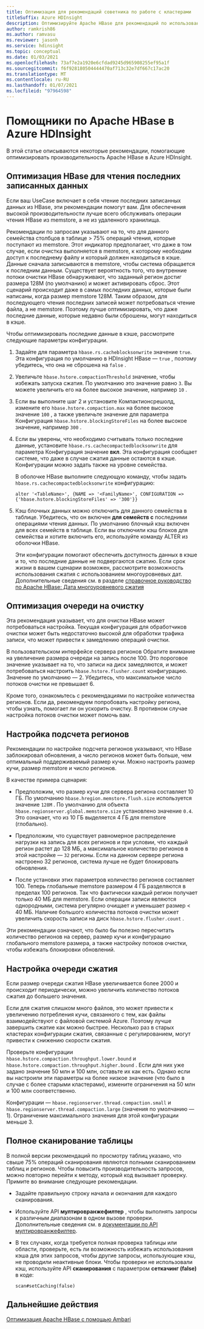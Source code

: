 ```yaml
---
title: Оптимизация для рекомендаций советника по работе с кластерами
titleSuffix: Azure HDInsight
description: Оптимизируйте Apache HBase для рекомендаций по использованию советника по работе с кластерами в Azure HDInsight.
author: ramkrish86
ms.author: ramvasu
ms.reviewer: jasonh
ms.service: hdinsight
ms.topic: conceptual
ms.date: 01/03/2021
ms.openlocfilehash: 73af7e2a1920e6cfdad9245d965908255ef95a1f
ms.sourcegitcommit: f6f928180504444470af713c32e7df667c17ac20
ms.translationtype: MT
ms.contentlocale: ru-RU
ms.lasthandoff: 01/07/2021
ms.locfileid: "97964598"
---
```

# <a name="apache-hbase-advisories-in-azure-hdinsight"></a>Помощники по Apache HBase в Azure HDInsight

В этой статье описываются некоторые рекомендации, помогающие оптимизировать производительность Apache HBase в Azure HDInsight. 

## <a name="optimize-hbase-to-read-most-recently-written-data"></a>Оптимизация HBase для чтения последних записанных данных

Если ваш UseCase включает в себя чтение последних записанных данных из HBase, эти рекомендации помогут вам. Для обеспечения высокой производительности лучше всего обслуживать операции чтения HBase из memstore, а не из удаленного хранилища.

Рекомендации по запросам указывают на то, что для данного семейства столбцов в таблице > 75% операций чтения, которые поступают из memstore. Этот индикатор предполагает, что даже в том случае, если очистка выполняется в memstore, к которому необходим доступ к последнему файлу и который должен находиться в кэше. Данные сначала записываются в memstore, чтобы система обращается к последним данным. Существует вероятность того, что внутренние потоки очистки HBase обнаруживают, что заданный регион достиг размера 128M (по умолчанию) и может активировать сброс. Этот сценарий происходит даже в самых последних данных, которые были написаны, когда размер memstore 128M. Таким образом, для последующего чтения последних записей может потребоваться чтение файла, а не memstore. Поэтому лучше оптимизировать, что даже последние данные, которые недавно были сброшены, могут находиться в кэше.

Чтобы оптимизировать последние данные в кэше, рассмотрите следующие параметры конфигурации.

1. Задайте для параметра `hbase.rs.cacheblocksonwrite` значение `true`. Эта конфигурация по умолчанию в HDInsight HBase — `true` , поэтому убедитесь, что она не сброшена на `false` .

2. Увеличьте `hbase.hstore.compactionThreshold` значение, чтобы избежать запуска сжатия. По умолчанию это значение равно `3`. Вы можете увеличить его на более высокое значение, например `10` .

3. Если вы выполните шаг 2 и установите Компактионсрешолд, измените его `hbase.hstore.compaction.max` на более высокое значение `100` , а также увеличьте значение для параметра Конфигурация `hbase.hstore.blockingStoreFiles` на более высокое значение, например `300` .

4. Если вы уверены, что необходимо считывать только последние данные, установите `hbase.rs.cachecompactedblocksonwrite` для параметра Конфигурация значение **вкл**. Эта конфигурация сообщает системе, что даже в случае сжатия данные остаются в кэше. Конфигурации можно задать также на уровне семейства. 

   В оболочке HBase выполните следующую команду, чтобы задать `hbase.rs.cachecompactedblocksonwrite` конфигурацию:
   
   ```
   alter '<TableName>', {NAME => '<FamilyName>', CONFIGURATION => {'hbase.hstore.blockingStoreFiles' => '300'}}
   ```

5. Кэш блочных данных можно отключить для данного семейства в таблице. Убедитесь, что он включен **для семейств с** последними операциями чтения данных. По умолчанию блочный кэш включен для всех семейств в таблице. Если вы отключили кэш блоков для семейства и хотите включить его, используйте команду ALTER из оболочки HBase.

   Эти конфигурации помогают обеспечить доступность данных в кэше и то, что последние данные не подвергаются сжатию. Если срок жизни в вашем сценарии возможен, рассмотрите возможность использования сжатия с использованием многоуровневых дат. Дополнительные сведения см. в разделе [справочное руководство по Apache HBase: Дата многоуровневого сжатия](https://hbase.apache.org/book.html#ops.date.tiered)  

## <a name="optimize-the-flush-queue"></a>Оптимизация очереди на очистку

Эта рекомендация указывает, что для очистки HBase может потребоваться настройка. Текущая конфигурация для обработчиков очистки может быть недостаточно высокой для обработки трафика записи, что может привести к замедлению операций очистки.

В пользовательском интерфейсе сервера регионов Обратите внимание на увеличение размера очереди на запись после 100. Это пороговое значение указывает на то, что записи на диск замедляются, и может потребоваться настроить   `hbase.hstore.flusher.count` конфигурацию. Значение по умолчанию — 2. Убедитесь, что максимальное число потоков очистки не превышает 6.

Кроме того, ознакомьтесь с рекомендациями по настройке количества регионов. Если да, рекомендуем попробовать настройку региона, чтобы узнать, помогает ли он ускорить очистку. В противном случае настройка потоков очистки может помочь вам.

## <a name="region-count-tuning"></a>Настройка подсчета регионов

Рекомендации по настройке подсчета регионов указывают, что HBase заблокировал обновления, а число регионов может быть больше, чем оптимальный поддерживаемый размер кучи. Можно настроить размер кучи, размер memstore и число регионов.

В качестве примера сценария:

- Предположим, что размер кучи для сервера региона составляет 10 ГБ. По умолчанию `hbase.hregion.memstore.flush.size` используется значение `128M` . По умолчанию для объекта `hbase.regionserver.global.memstore.size` установлено значение `0.4`. Это означает, что из 10 ГБ выделяется 4 ГБ для memstore (глобально).

- Предположим, что существует равномерное распределение нагрузки на запись для всех регионов и при условии, что каждый регион растет до 128 МБ, а максимальное количество регионов в этой настройке — `32` регионы. Если на данном сервере региона настроено 32 регионов, система лучше не будет блокировать обновления.

- После установки этих параметров количество регионов составляет 100. Теперь глобальные memstore размером 4 ГБ разделяются в пределах 100 регионов. Так что фактически каждый регион получает только 40 МБ для memstore. Если операции записи являются однородными, система регулярно очищает и уменьшает размер < 40 МБ. Наличие большого количества потоков очистки может увеличить скорость записи на диск `hbase.hstore.flusher.count` .

Эти рекомендации означают, что было бы полезно пересчитать количество регионов на сервер, размер кучи и конфигурацию глобального memstore размера, а также настройку потоков очистки, чтобы избежать блокировки обновлений.

## <a name="compaction-queue-tuning"></a>Настройка очереди сжатия

Если размер очереди сжатия HBase увеличивается более 2000 и происходит периодически, можно увеличить количество потоков сжатия до большего значения.

Если для сжатия слишком много файлов, это может привести к увеличению потребления кучи, связанного с тем, как файлы взаимодействуют с файловой системой Azure. Поэтому лучше завершить сжатие как можно быстрее. Несколько раз в старых кластерах конфигурации сжатия, связанные с регулированием, могут привести к снижению скорости сжатия.

Проверьте конфигурации `hbase.hstore.compaction.throughput.lower.bound` и `hbase.hstore.compaction.throughput.higher.bound` . Если для них уже задано значение 50 млн и 100 млн, оставьте их как есть. Однако если вы настроили эти параметры на более низкое значение (что было в случае с более старыми кластерами), измените ограничения на 50 млн и 100 млн соответственно.

Конфигурации — `hbase.regionserver.thread.compaction.small` и `hbase.regionserver.thread.compaction.large` (значения по умолчанию — 1).
Ограничение максимального значения для этой конфигурации меньше 3.

## <a name="full-table-scan"></a>Полное сканирование таблицы

В полной версии рекомендаций по просмотру таблиц указано, что свыше 75% операций сканирования являются полными сканированием таблиц и регионов. Чтобы повысить производительность запросов, можно повторно перейти к методу, который код вызывает проверку. Примите во внимание следующие рекомендации.

* Задайте правильную строку начала и окончания для каждого сканирования.

* Используйте API **мултировранжефилтер** , чтобы выполнять запросы к различным диапазонам в одном вызове проверки. Дополнительные сведения см. в [документации по API мултировранжефилтер](https://hbase.apache.org/2.1/apidocs/org/apache/hadoop/hbase/filter/MultiRowRangeFilter.html).

* В тех случаях, когда требуется полная проверка таблицы или области, проверьте, есть ли возможность избежать использования кэша для этих запросов, чтобы другие запросы, использующие кэш, не проводили неактивные блоки. Чтобы проверки не использовали кэш, используйте API **сканирования** с параметром **сеткачинг (false)** в коде: 

   ```
   scan#setCaching(false)
   ```
   
## <a name="next-steps"></a>Дальнейшие действия

[Оптимизация Apache HBase с помощью Ambari](../optimize-hbase-ambari.md)
